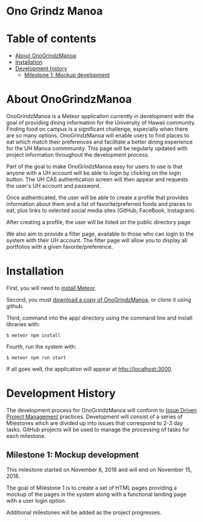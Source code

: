 # Ono Grindz Manoa
# Table of contents

* [About OnoGrindzManoa](#about-onogrindzmanoa)
* [Installation](#installation)
* [Development history](#development-history)
  * [Milestone 1: Mockup development](#milestone-1-mockup-development)

# About OnoGrindzManoa 

OnoGrindzManoa is a Meteor application currently in development with the goal of providing dining information for the University of Hawaii community. Finding food on campus is a significant challenge, especially when there are so many options. OnoGrindzManoa will enable users to find places to eat which match their preferences and facilitate a better dining experience for the UH Manoa commmunity. This page will be regularly updated with project information throughout the development process.

Part of the goal to make OnoGrindzManoa easy for users to use is that anyone with a UH account will be able to login by clicking on the login button. The UH CAS authentication screen will then appear and requests the user's UH account and password.
 
Once authenticated, the user will be able to create a profile that provides information about them and a list of favorite/preferred foods and places to eat, plus links to selected social media sites (GitHub, FaceBook, Instagram).
  
After creating a profile, the user will be listed on the public directory page

We also aim to provide a filter page, available to those who can login to the system with their UH account. The filter page will allow you to display all portfolios with a given favorite/preference.

# Installation

First, you will need to [install Meteor](https://www.meteor.com/install).

Second, you must [download a copy of OnoGrindzManoa](https://github.com/onogrindzmanoa/onogrindzmanoa), or clone it using github.
  
Third, command into the app/ directory using the command line and install libraries with:

```
$ meteor npm install
```

Fourth, run the system with:

```
$ meteor npm run start
```

If all goes well, the application will appear at [http://localhost:3000](http://localhost:3000). 

# Development History

The development process for OnoGrindzManoa will conform to [Issue Driven Project Management](http://courses.ics.hawaii.edu/ics314f16/modules/project-management/) practices. Development will consist of a series of Milestones whch are divided up into issues that correspond to 2-3 day tasks. GitHub projects will be used to manage the processing of tasks for each milestone.  

## Milestone 1: Mockup development

This milestone started on November 6, 2018 and will end on November 15, 2018.

The goal of Milestone 1 is to create a set of HTML pages providing a mockup of the pages in the system along with a functional landing page with a user login option. 

Additional milestones will be added as the project progresses.
